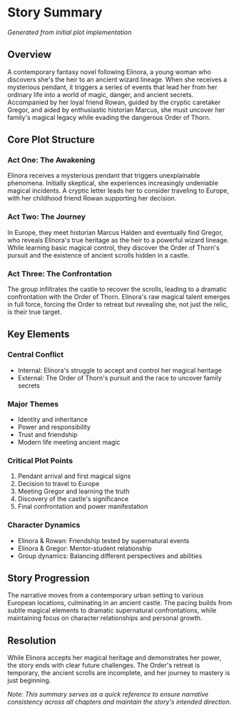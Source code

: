 # Story Summary
*Generated from initial plot implementation*

## Overview
A contemporary fantasy novel following Elinora, a young woman who discovers she's the heir to an ancient wizard lineage. When she receives a mysterious pendant, it triggers a series of events that lead her from her ordinary life into a world of magic, danger, and ancient secrets. Accompanied by her loyal friend Rowan, guided by the cryptic caretaker Gregor, and aided by enthusiastic historian Marcus, she must uncover her family's magical legacy while evading the dangerous Order of Thorn.

## Core Plot Structure

### Act One: The Awakening
Elinora receives a mysterious pendant that triggers unexplainable phenomena. Initially skeptical, she experiences increasingly undeniable magical incidents. A cryptic letter leads her to consider traveling to Europe, with her childhood friend Rowan supporting her decision.

### Act Two: The Journey
In Europe, they meet historian Marcus Halden and eventually find Gregor, who reveals Elinora's true heritage as the heir to a powerful wizard lineage. While learning basic magical control, they discover the Order of Thorn's pursuit and the existence of ancient scrolls hidden in a castle.

### Act Three: The Confrontation
The group infiltrates the castle to recover the scrolls, leading to a dramatic confrontation with the Order of Thorn. Elinora's raw magical talent emerges in full force, forcing the Order to retreat but revealing she, not just the relic, is their true target.

## Key Elements

### Central Conflict
- Internal: Elinora's struggle to accept and control her magical heritage
- External: The Order of Thorn's pursuit and the race to uncover family secrets

### Major Themes
- Identity and inheritance
- Power and responsibility
- Trust and friendship
- Modern life meeting ancient magic

### Critical Plot Points
1. Pendant arrival and first magical signs
2. Decision to travel to Europe
3. Meeting Gregor and learning the truth
4. Discovery of the castle's significance
5. Final confrontation and power manifestation

### Character Dynamics
- Elinora & Rowan: Friendship tested by supernatural events
- Elinora & Gregor: Mentor-student relationship
- Group dynamics: Balancing different perspectives and abilities

## Story Progression
The narrative moves from a contemporary urban setting to various European locations, culminating in an ancient castle. The pacing builds from subtle magical elements to dramatic supernatural confrontations, while maintaining focus on character relationships and personal growth.

## Resolution
While Elinora accepts her magical heritage and demonstrates her power, the story ends with clear future challenges. The Order's retreat is temporary, the ancient scrolls are incomplete, and her journey to mastery is just beginning.

*Note: This summary serves as a quick reference to ensure narrative consistency across all chapters and maintain the story's intended direction.*
